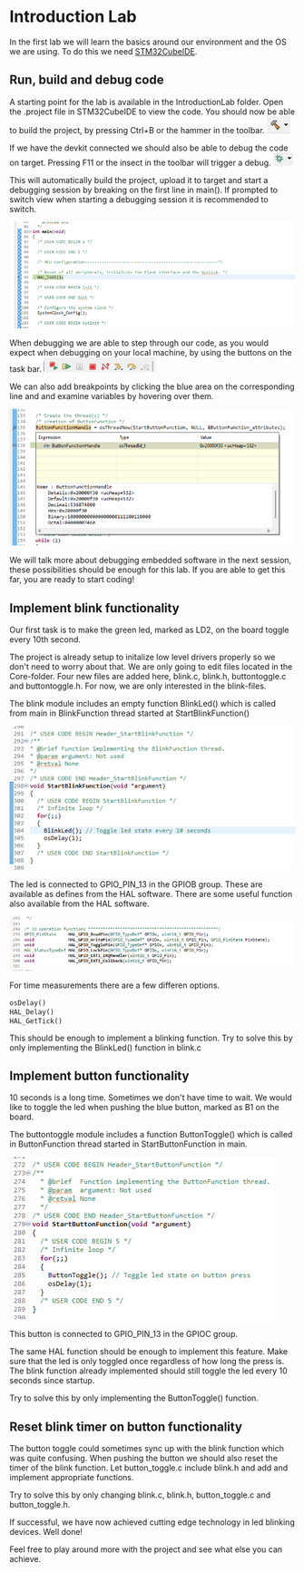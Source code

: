# Introduction Lab
In the first lab we will learn the basics around our environment and the OS we are using. To do this we need [STM32CubeIDE](https://www.st.com/en/development-tools/stm32cubeide.html). 

## Run, build and debug code
A starting point for the lab is available in the IntroductionLab folder. Open the .project file in STM32CubeIDE to view the code. You should now be able to build the project, by pressing Ctrl+B or the hammer in the toolbar.
![Build](Images/hammer.png) 

If we have the devkit connected we should also be able to debug the code on target. Pressing F11 or the insect in the toolbar will trigger a debug. ![Debug](Images/insect.png) 

This will automatically build the project, upload it to target and start a debugging session by breaking on the first line in main(). If prompted to switch view when starting a debugging session it is recommended to switch.

![Debugging](Images/debugging.png)

When debugging we are able to step through our code, as you would expect when debugging on your local machine, by using the buttons on the task bar. 
![stepping](Images/stepping.png)

We can also add breakpoints by clicking the blue area on the corresponding line and and examine variables by hovering over them.

![Breakpoint](Images/breakpoints.png)

We will talk more about debugging embedded software in the next session, these possibilities should be enough for this lab. If you are able to get this far, you are ready to start coding!

## Implement blink functionality

Our first task is to make the green led, marked as LD2, on the board toggle every 10th second.

The project is already setup to initalize low level drivers properly so we don't need to worry about that. We are only going to edit files located in the Core-folder. Four new files are added here, blink.c, blink.h, buttontoggle.c and buttontoggle.h. For now, we are only interested in the blink-files.

The blink module includes an empty function BlinkLed() which is called from main in BlinkFunction thread started at StartBlinkFunction()

![BlinkFunction](Images/blinkfunction.png)

The led is connected to GPIO_PIN_13 in the GPIOB group. These are available as defines from the HAL software. There are some useful function also available from the HAL software.

![GPIO HAL interface](Images/HALGPIO.png)

For time measurements there are a few differen options.

```
osDelay()
HAL_Delay()
HAL_GetTick()
```

This should be enough to implement a blinking function. Try to solve this by only implementing the BlinkLed() function in blink.c

## Implement button functionality
10 seconds is a long time. Sometimes we don't have time to wait. We would like to toggle the led when pushing the blue button, marked as B1 on the board.

The buttontoggle module includes a function ButtonToggle() which is called in ButtonFunction thread started in StartButtonFunction in main.

![alt text](Images/buttontoggle.png)

This button is connected to GPIO_PIN_13 in the GPIOC group.

The same HAL function should be enough to implement this feature. Make sure that the led is only toggled once regardless of how long the press is. The blink function already implemented should still toggle the led every 10 seconds since startup.

Try to solve this by only implementing the ButtonToggle() function.

## Reset blink timer on button functionality

The button toggle could sometimes sync up with the blink function which was quite confusing. When pushing the button we should also reset the timer of the blink function. Let button_toggle.c include blink.h and add and implement appropriate functions.

Try to solve this by only changing blink.c, blink.h, button_toggle.c and button_toggle.h.

If successful, we have now achieved cutting edge technology in led blinking devices. Well done! 

Feel free to play around more with the project and see what else you can achieve.
